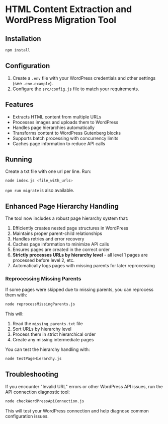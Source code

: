# HTML Content Extraction and WordPress Migration Tool

## Installation

```bash
npm install
```

## Configuration

1. Create a `.env` file with your WordPress credentials and other settings (see `.env.example`).
2. Configure the `src/config.js` file to match your requirements.

## Features

- Extracts HTML content from multiple URLs
- Processes images and uploads them to WordPress
- Handles page hierarchies automatically
- Transforms content to WordPress Gutenberg blocks
- Supports batch processing with concurrency limits
- Caches page information to reduce API calls

## Running

Create a txt file with one url per line. Run:

```bash
node index.js <file_with_urls>
```

`npm run migrate` is also available.

## Enhanced Page Hierarchy Handling

The tool now includes a robust page hierarchy system that:

1. Efficiently creates nested page structures in WordPress
2. Maintains proper parent-child relationships
3. Handles retries and error recovery
4. Caches page information to minimize API calls
5. Ensures pages are created in the correct order
6. **Strictly processes URLs by hierarchy level** - all level 1 pages are processed before level 2, etc.
7. Automatically logs pages with missing parents for later reprocessing

### Reprocessing Missing Parents

If some pages were skipped due to missing parents, you can reprocess them with:

```bash
node reprocessMissingParents.js
```

This will:

1. Read the `missing_parents.txt` file
2. Sort URLs by hierarchy level
3. Process them in strict hierarchical order
4. Create any missing intermediate pages

You can test the hierarchy handling with:

```bash
node testPageHierarchy.js
```

## Troubleshooting

If you encounter "Invalid URL" errors or other WordPress API issues, run the API connection diagnostic tool:

```bash
node checkWordPressApiConnection.js
```

This will test your WordPress connection and help diagnose common configuration issues.
